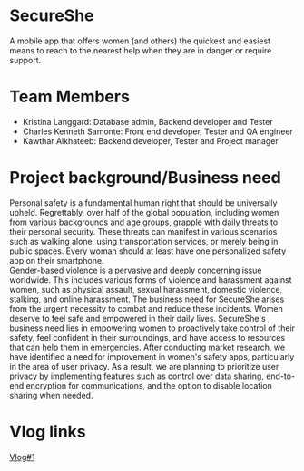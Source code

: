 # SecureShe
A mobile app that offers women (and others) the quickest and easiest means to reach to the nearest help when they are in danger or require support.

# Team Members
*  Kristina Langgard: Database admin, Backend developer and Tester
* Charles Kenneth Samonte: Front end developer, Tester and QA engineer
* Kawthar Alkhateeb: Backend developer, Tester and Project manager
 
# Project background/Business need
Personal safety is a fundamental human right that should be universally upheld. Regrettably, over half of the global population, including women from various backgrounds and age groups, grapple with daily threats to their personal security. These threats can manifest in various scenarios such as walking alone, using transportation services, or merely being in public spaces. Every woman should at least have one personalized safety app on their smartphone.  
Gender-based violence is a pervasive and deeply concerning issue worldwide. This includes various forms of violence and harassment against women, such as physical assault, sexual harassment, domestic violence, stalking, and online harassment. The business need for SecureShe arises from the urgent necessity to combat and reduce these incidents.
Women deserve to feel safe and empowered in their daily lives. SecureShe's business need lies in empowering women to proactively take control of their safety, feel confident in their surroundings, and have access to resources that can help them in emergencies.
After conducting market research, we have identified a need for improvement in women's safety apps, particularly in the area of user privacy. As a result, we are planning to prioritize user privacy by implementing features such as control over data sharing, end-to-end encryption for communications, and the option to disable location sharing when needed.

# Vlog links
[Vlog#1](https://youtu.be/LEcPDddBlJ8)



